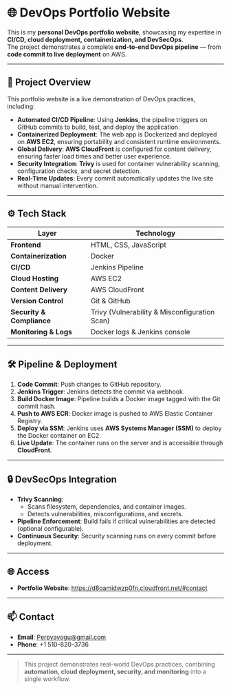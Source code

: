 # 🌐 DevOps Portfolio Website

This is my **personal DevOps portfolio website**, showcasing my expertise in **CI/CD, cloud deployment, containerization, and DevSecOps**.  
The project demonstrates a complete **end-to-end DevOps pipeline** — from **code commit to live deployment** on AWS.

---

## 🚀 Project Overview

This portfolio website is a live demonstration of DevOps practices, including:

- **Automated CI/CD Pipeline**: Using **Jenkins**, the pipeline triggers on GitHub commits to build, test, and deploy the application.  
- **Containerized Deployment**: The web app is Dockerized and deployed on **AWS EC2**, ensuring portability and consistent runtime environments.  
- **Global Delivery**: **AWS CloudFront** is configured for content delivery, ensuring faster load times and better user experience.  
- **Security Integration**: **Trivy** is used for container vulnerability scanning, configuration checks, and secret detection.  
- **Real-Time Updates**: Every commit automatically updates the live site without manual intervention.

---

## ⚙️ Tech Stack

| Layer                  | Technology                                      |
|------------------------|------------------------------------------------|
| **Frontend**           | HTML, CSS, JavaScript                           |
| **Containerization**   | Docker                                          |
| **CI/CD**              | Jenkins Pipeline                                |
| **Cloud Hosting**      | AWS EC2                                        |
| **Content Delivery**   | AWS CloudFront                                  |
| **Version Control**    | Git & GitHub                                   |
| **Security & Compliance** | Trivy (Vulnerability & Misconfiguration Scan) |
| **Monitoring & Logs**  | Docker logs & Jenkins console                   |

---

## 🛠 Pipeline & Deployment

1. **Code Commit**: Push changes to GitHub repository.  
2. **Jenkins Trigger**: Jenkins detects the commit via webhook.  
3. **Build Docker Image**: Pipeline builds a Docker image tagged with the Git commit hash.  
4. **Push to AWS ECR**: Docker image is pushed to AWS Elastic Container Registry.  
5. **Deploy via SSM**: Jenkins uses **AWS Systems Manager (SSM)** to deploy the Docker container on EC2.  
6. **Live Update**: The container runs on the server and is accessible through **CloudFront**.  

---

## 🔒 DevSecOps Integration

- **Trivy Scanning**:  
  - Scans filesystem, dependencies, and container images.  
  - Detects vulnerabilities, misconfigurations, and secrets.  
- **Pipeline Enforcement**: Build fails if critical vulnerabilities are detected (optional configurable).  
- **Continuous Security**: Security scanning runs on every commit before deployment.  

---

## 🌐 Access

- **Portfolio Website**: https://d8oamidwzp0fn.cloudfront.net/#contact 

---

## 📫 Contact

- **Email**: Perpyayogu@gmail.com  
- **Phone**: +1 510-820-3736
  

---

> This project demonstrates real-world DevOps practices, combining **automation, cloud deployment, security, and monitoring** into a single workflow.
